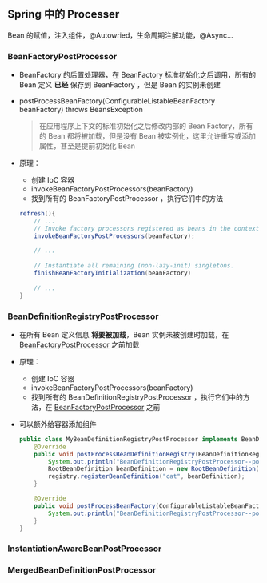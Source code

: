 ## Spring 中的 Processer
Bean 的赋值，注入组件，@Autowried，生命周期注解功能，@Async...


### BeanFactoryPostProcessor
- BeanFactory 的后置处理器，在 BeanFactory 标准初始化之后调用，所有的 Bean 定义 **已经** 保存到 BeanFactory ，但是 Bean 的实例未创建

- postProcessBeanFactory(ConfigurableListableBeanFactory beanFactory) throws BeansException

    > 在应用程序上下文的标准初始化之后修改内部的 Bean Factory，所有的 Bean 都将被加载，但是没有 Bean 被实例化，这里允许重写或添加属性，甚至是提前初始化 Bean 

- 原理：
    - 创建 IoC 容器
    - invokeBeanFactoryPostProcessors(beanFactory)
    - 找到所有的 BeanFactoryPostProcessor ，执行它们中的方法
    ```java
    refresh(){
        // ...    
        // Invoke factory processors registered as beans in the context.
	    invokeBeanFactoryPostProcessors(beanFactory);
        
        // ...
        
        // Instantiate all remaining (non-lazy-init) singletons.
        finishBeanFactoryInitialization(beanFactory)    
        
        // ...
    }
    ```

### BeanDefinitionRegistryPostProcessor 
- 在所有 Bean 定义信息 **将要被加载**，Bean 实例未被创建时加载，在 [BeanFactoryPostProcessor](#BeanFactoryPostProcessor) 之前加载  

- 原理：    
    - 创建 IoC 容器
    - invokeBeanFactoryPostProcessors(beanFactory)
    - 找到所有的 BeanDefinitionRegistryPostProcessor ，执行它们中的方法，在 [BeanFactoryPostProcessor](#BeanFactoryPostProcessor) 之前 

- 可以额外给容器添加组件
    ```java
    public class MyBeanDefinitionRegistryPostProcessor implements BeanDefinitionRegistryPostProcessor {
        @Override
        public void postProcessBeanDefinitionRegistry(BeanDefinitionRegistry registry) throws BeansException {
            System.out.println("BeanDefinitionRegistryPostProcessor--postProcessBeanDefinitionRegistry: " + registry.getBeanDefinitionCount()); // 9
            RootBeanDefinition beanDefinition = new RootBeanDefinition(Cat.class);
            registry.registerBeanDefinition("cat", beanDefinition);
        }

        @Override
        public void postProcessBeanFactory(ConfigurableListableBeanFactory beanFactory) throws BeansException {
            System.out.println("BeanDefinitionRegistryPostProcessor--postProcessBeanFactory  " + beanFactory.getBeanDefinitionCount()); //10
        }
    }
    ```

### InstantiationAwareBeanPostProcessor  

### MergedBeanDefinitionPostProcessor